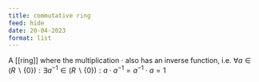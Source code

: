 ```yaml
---
title: commutative ring
feed: hide
date: 20-04-2023
format: list
---
```



A [[ring]] where the multiplication $\cdot$ also has an inverse function, i.e. $\forall a\in (R\backslash\{0\}): \exists a^{-1}\in (R\backslash\{0\}): a\cdot a^{-1} = a^{-1}\cdot a = 1$
